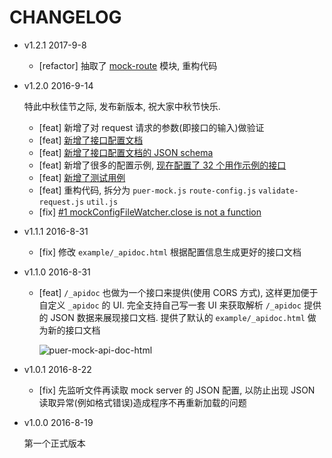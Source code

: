 # CHANGELOG

* v1.2.1 2017-9-8

  * [refactor] 抽取了 [mock-route](https://github.com/ufologist/mock-route) 模块, 重构代码

* v1.2.0 2016-9-14

  特此中秋佳节之际, 发布新版本, 祝大家中秋节快乐.

  * [feat] 新增了对 request 请求的参数(即接口的输入)做验证
  * [feat] [新增了接口配置文档](https://github.com/ufologist/puer-mock/blob/master/_mockserver-config.md)
  * [feat] [新增了接口配置文档的 JSON schema](https://github.com/ufologist/puer-mock/blob/master/_mockserver-schema.json)
  * [feat] 新增了很多的配置示例, [现在配置了 32 个用作示例的接口](https://github.com/ufologist/puer-mock/blob/master/example/_mockserver.json)
  * [feat] [新增了测试用例](https://github.com/ufologist/puer-mock/tree/master/test)
  * [feat] 重构代码, 拆分为 `puer-mock.js` `route-config.js` `validate-request.js` `util.js`
  * [fix] [#1 mockConfigFileWatcher.close is not a function](https://github.com/ufologist/puer-mock/issues/1)

* v1.1.1 2016-8-31

  * [fix] 修改 `example/_apidoc.html` 根据配置信息生成更好的接口文档

* v1.1.0 2016-8-31

  * [feat] `/_apidoc` 也做为一个接口来提供(使用 CORS 方式), 这样更加便于自定义 `_apidoc` 的 UI. 完全支持自己写一套 UI 来获取解析 `/_apidoc` 提供的 JSON 数据来展现接口文档. 提供了默认的 `example/_apidoc.html` 做为新的接口文档

    ![puer-mock-api-doc-html](https://ufologist.github.io/puer-mock/puer-mock-api-doc-html.png)

* v1.0.1 2016-8-22

  * [fix] 先监听文件再读取 mock server 的 JSON 配置, 以防止出现 JSON 读取异常(例如格式错误)造成程序不再重新加载的问题

* v1.0.0 2016-8-19

  第一个正式版本
